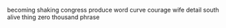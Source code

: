 becoming shaking congress produce word curve courage wife detail south alive thing zero thousand phrase